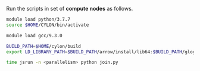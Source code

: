 Run the scripts in set of **compute nodes** as follows.

```bash
module load python/3.7.7  
source $HOME/CYLON/bin/activate

module load gcc/9.3.0 

BUILD_PATH=$HOME/cylon/build
export LD_LIBRARY_PATH=$BUILD_PATH/arrow/install/lib64:$BUILD_PATH/glog/install/lib64:$BUILD_PATH/lib64:$BUILD_PATH/lib:$LD_LIBRARY_PATH

time jsrun -n <parallelism> python join.py
```
